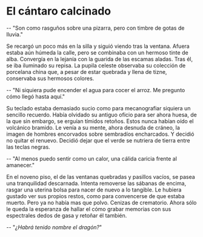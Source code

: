 # El cántaro calcinado

-- "Son como rasguños sobre una pizarra, pero con timbre de gotas de
    lluvia."

Se recargó un poco más en la silla y siguió viendo tras la ventana.
Afuera estaba aún húmeda la calle, pero se combinaba con un hermoso
tinte de alba. Convergía en la lejanía con la guarida de las escamas
aladas. Tras él, se iba iluminado su repisa. La pupila celeste
observaba su colección de porcelana china que, a pesar de estar
quebrada y llena de tizne, conservaba sus hermosos colores.

-- "Ni siquiera pude encender el agua para cocer el arroz. Me pregunto
    cómo llegó hasta aquí."

Su teclado estaba demasiado sucio como para mecanografiar siquiera un
sencillo recuerdo. Había olvidado su antiguo oficio para ser ahora
huesa, de la que sin embargo, se erguían tímidos retoños. Estos nunca
habían oído el volcánico bramido. Le venía a su mente, ahora desnuda
de cráneo, la imagen de hombres encorvados sobre sembradíos
encharcados. Y decidió no quitar el renuevo. Decidió dejar que el
verde se nutriera de tierra entre las teclas negras.

-- "Al menos puedo sentir como un calor, una cálida caricia frente al
    amanecer."

En el noveno piso, el de las ventanas quebradas y pasillos vacíos, se
pasea una tranquilidad descarnada. Intenta removerse las sábanas de
encima, rasgar una uterina bolsa para nacer de nuevo a lo tangible. Le
hubiera gustado ver sus propios restos, como para convencerse de que
estaba muerto. Pero ya no había mas que polvo. Cenizas de crematorio.
Ahora sólo le queda la esperanza de hallar el cómo grabar memorias con
sus espectrales dedos de gasa y retoñar él también.

-- "*¿Habrá tenido nombre el dragón?*"

